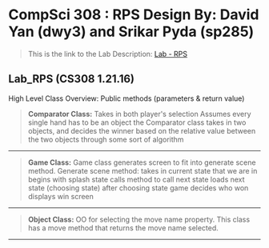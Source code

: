 CompSci 308 : RPS Design 
By: David Yan (dwy3) and Srikar Pyda (sp285)
===================

> This is the link to the Lab Description: 
[Lab - RPS](http://www.cs.duke.edu/courses/compsci308/spring16/classwork/02_design_rps/index.php)

Lab_RPS (CS308 1.21.16)
-------------
High Level Class Overview:
Public methods (parameters & return value)
> **Comparator Class:**
Takes in both player's selection
Assumes every single hand has to be an object
the Comparator class takes in two objects, and decides the winner based on the relative value between the two objects through some sort of algorithm


---------------------

> **Game Class:**
Game class generates screen to fit into generate scene method.
Generate scene method:
takes in current state that we are in 
begins with splash state
calls method to call next state
loads next state 
(choosing state)
after choosing state
game decides who won
displays win screen

---------------------

> **Object Class:**
OO for selecting the move
name property. This class has a move method that returns the move name selected.


---------------------


